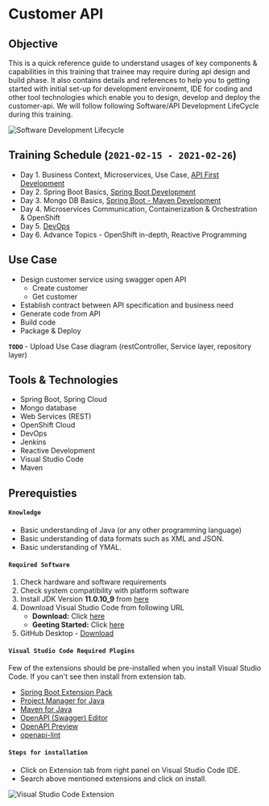 # Customer API

## Objective
This is a quick reference guide to understand usages of key components & capabilities in this training that trainee may require during api design and build phase. It also contains details and references to help you to getting started with initial set-up for development environemt, IDE for coding and other tool technologies which enable you to design, develop and deploy the customer-api. We will follow following Software/API Development LifeCycle during this training.

![Software Development Lifecycle](https://github.com/acc-trainings/customer-api/blob/main/img/sdlc.png?raw=true)


## Training Schedule (**`2021-02-15 - 2021-02-26`**)
* Day 1. Business Context, Microservices, Use Case, [API First Development](https://github.com/acc-trainings/customer-api/tree/1.api-first-development)
* Day 2. Spring Boot Basics, [Spring Boot Development](https://github.com/acc-trainings/customer-api/tree/2.spring-api-development)
* Day 3. Mongo DB Basics, [Spring Boot - Maven Development](https://github.com/acc-trainings/customer-api/tree/2.spring-api-development)
* Day 4. Microservices Communication, Containerization & Orchestration & OpenShift
* Day 5. [DevOps](https://github.com/acc-trainings/customer-api/tree/5.DevOps-CICD)
* Day 6. Advance Topics - OpenShift in-depth, Reactive Programming

## Use Case
* Design customer service using swagger open API
   * Create customer
   * Get customer
* Establish contract between API specification and business need
* Generate code from API
* Build code
* Package & Deploy

**`TODO`** - Upload Use Case diagram (restController, Service layer, repository layer)

## Tools & Technologies
* Spring Boot, Spring Cloud
* Mongo database
* Web Services (REST)
* OpenShift Cloud
* DevOps
* Jenkins
* Reactive Development
* Visual Studio Code
* Maven

## Prerequisties

#### **`Knowledge`**
* Basic understanding of Java (or any other programming language)
* Basic understanding of data formats such as XML and JSON.
* Basic understanding of YMAL.

#### **`Required Software`**
1.	Check hardware and software requirements
2.	Check system compatibility with platform software
3. Install JDK Version **11.0.10_9** from [here](https://github.com/AdoptOpenJDK/openjdk11-binaries/releases/download/jdk-11.0.10+9/OpenJDK11U-jdk_x64_mac_hotspot_11.0.10_9.pkg)
4.	Download Visual Studio Code from following URL
    * **Download:** Click [here](https://code.visualstudio.com/Download) 
    * **Geeting Started:** Click [here](https://code.visualstudio.com/docs/java/java-spring-boot)
5. GitHub Desktop - [Download](https://desktop.github.com/)    
    
#### **`Visual Studio Code Required Plugins`**
Few of the extensions should be pre-installed when you install Visual Studio Code. If you can't see then install from extension tab.
* [Spring Boot Extension Pack](https://marketplace.visualstudio.com/items?itemName=Pivotal.vscode-boot-dev-pack)
* [Project Manager for Java](https://marketplace.visualstudio.com/items?itemName=vscjava.vscode-java-dependency)
* [Maven for Java](https://marketplace.visualstudio.com/items?itemName=vscjava.vscode-maven)
* [OpenAPI (Swagger) Editor](https://marketplace.visualstudio.com/items?itemName=42Crunch.vscode-openapi)
* [OpenAPI Preview](https://marketplace.visualstudio.com/items?itemName=zoellner.openapi-preview)
* [openapi-lint](https://marketplace.visualstudio.com/items?itemName=mermade.openapi-lint)

#### **`Steps for installation`**
* Click on Extension tab from right panel on Visual Studio Code IDE.
* Search above mentioned extensions and click on install.

![Visual Studio Code Extension](https://github.com/acc-trainings/customer-api/blob/main/img/vscode_extension.png?raw=true)

